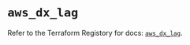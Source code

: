 # `aws_dx_lag`

Refer to the Terraform Registory for docs: [`aws_dx_lag`](https://registry.terraform.io/providers/hashicorp/aws/5.10.0/docs/resources/dx_lag).

